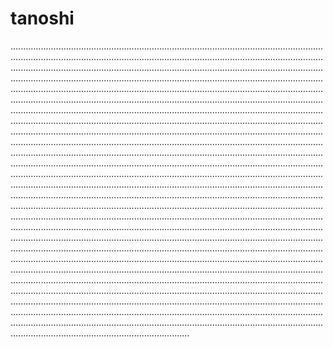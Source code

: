 # tanoshi

...........................................................................................................................................................................................................................................................................................................................................................................................................................................................................................................................................................................................................................................................................................................................................................................................................................................................................................................................................................................................................................................................................................................................................................................................................................................................................................................................................................................................................................................................................................................................................................................................................................................................................................................................................................................................................................................................................................................................................................................................................................................................................................................................................................................................................................................................................................................................................................................................................................................................................................................................................................................................................................................................................................................................................................................................................................................................................................................................................................................................................................................................................................................................................................................................................................................................................................................................................................................................................................................................................................................................................................